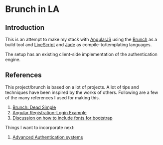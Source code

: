 # Brunch in LA

## Introduction

This is an attempt to make my stack with [AngularJS](https://angularjs.org/)
using the [Brunch](http://brunch.io/) as a build tool and [LiveScript](http://livescript.net/)
and [Jade](http://jade-lang.com/) as compile-to/templating languages.

The setup has an existing client-side implementation of the authentication
engine.

## References

This project/brunch is based on a lot of projects. A lot of tips and techniques
have been inspired by the works of others. Following are a few of the many
references I used for making this.

1. [Brunch: Dead Simple](https://github.com/brunch/dead-simple)
2. [Angular Registration-Login Example](https://github.com/cornflourblue/angular-registration-login-example)
3. [Discussion on how to include fonts for bootstrap](https://github.com/brunch/brunch/issues/633)

Things I want to incorporate next:

1. [Advanced Authentication systems](http://brewhouse.io/blog/2014/12/09/authentication-made-simple-in-single-page-angularjs-applications.html)
